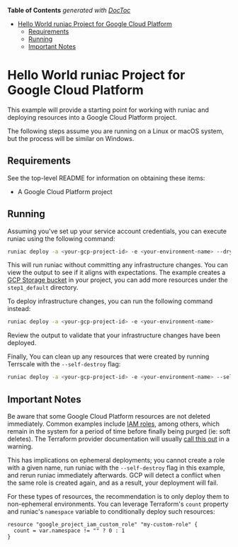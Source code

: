 <!-- START doctoc generated TOC please keep comment here to allow auto update -->
<!-- DON'T EDIT THIS SECTION, INSTEAD RE-RUN doctoc TO UPDATE -->

**Table of Contents** _generated with [DocToc](https://github.com/thlorenz/doctoc)_

- [Hello World runiac Project for Google Cloud Platform](#hello-world-runiac-project-for-google-cloud-platform)
  - [Requirements](#requirements)
  - [Running](#running)
  - [Important Notes](#important-notes)

<!-- END doctoc generated TOC please keep comment here to allow auto update -->

# Hello World runiac Project for Google Cloud Platform

This example will provide a starting point for working with runiac and deploying resources into
a Google Cloud Platform project.

The following steps assume you are running on a Linux or macOS system, but the process will be similar on Windows.

## Requirements

See the top-level README for information on obtaining these items:

- A Google Cloud Platform project

## Running

Assuming you've set up your service account credentials, you can execute runiac using the following command:

```bash
runiac deploy -a <your-gcp-project-id> -e <your-environment-name> --dry-run
```

This will run runiac without committing any infrastructure changes. You can view the output to see if it aligns with expectations. The example
creates a [GCP Storage bucket](https://registry.terraform.io/providers/hashicorp/google/latest/docs/resources/storage_bucket) in your project,
you can add more resources under the `step1_default` directory.

To deploy infrastructure changes, you can run the following command instead:

```bash
runiac deploy -a <your-gcp-project-id> -e <your-environment-name>
```

Review the output to validate that your infrastructure changes have been deployed.

Finally, You can clean up any resources that were created by running Terrscale with the `--self-destroy` flag:

```bash
runiac deploy -a <your-gcp-project-id> -e <your-environment-name> --self-destroy
```

## Important Notes

Be aware that some Google Cloud Platform resources are not deleted immediately. Common examples include [IAM roles](https://cloud.google.com/iam/docs/creating-custom-roles#deleting-custom-role), among others, which remain in the system for a period of time before finally being purged
(ie: soft deletes). The Terraform provider documentation will usually [call this out](https://registry.terraform.io/providers/hashicorp/google/latest/docs/resources/google_project_iam_custom_role) in a warning.

This has implications on ephemeral deployments; you cannot create a role with a given name, run runiac with the `--self-destroy` flag
in this example, and rerun runiac immediately afterwards. GCP will detect a conflict when the same role is created again, and as a result, your
deployment will fail.

For these types of resources, the recommendation is to only deploy them to non-ephemeral environments. You can leverage Terraform's `count` property
and runiac's `namespace` variable to conditionally deploy such resources:

```hcl-terraform
resource "google_project_iam_custom_role" "my-custom-role" {
  count = var.namespace != "" ? 0 : 1
}
```
